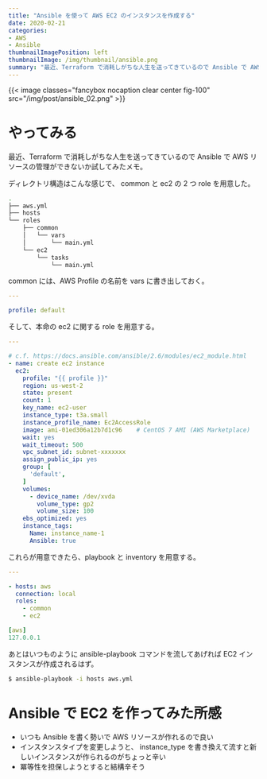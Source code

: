 ```yaml
---
title: "Ansible を使って AWS EC2 のインスタンスを作成する"
date: 2020-02-21
categories:
- AWS
- Ansible
thumbnailImagePosition: left
thumbnailImage: /img/thumbnail/ansible.png
summary: "最近、Terraform で消耗しがちな人生を送ってきているので Ansible で AWS リソースの管理ができないか試してみたメモ。"
---
```


{{< image classes="fancybox nocaption clear center fig-100" src="/img/post/ansible_02.png" >}}

# やってみる

最近、Terraform で消耗しがちな人生を送ってきているので Ansible で AWS リソースの管理ができないか試してみたメモ。

ディレクトリ構造はこんな感じで、 common と ec2 の 2 つ role を用意した。

```bash
.
├── aws.yml
├── hosts
└── roles
    ├── common
    │   └── vars
    │       └── main.yml
    └── ec2
        └── tasks
            └── main.yml
```

common には、AWS Profile の名前を vars に書き出しておく。

```yaml
---

profile: default
```

そして、本命の ec2 に関する role を用意する。

```yaml
---

# c.f. https://docs.ansible.com/ansible/2.6/modules/ec2_module.html
- name: create ec2 instance
  ec2:
    profile: "{{ profile }}"
    region: us-west-2
    state: present
    count: 1
    key_name: ec2-user
    instance_type: t3a.small
    instance_profile_name: Ec2AccessRole
    image: ami-01ed306a12b7d1c96    # CentOS 7 AMI (AWS Marketplace)
    wait: yes
    wait_timeout: 500
    vpc_subnet_id: subnet-xxxxxxx
    assign_public_ip: yes
    group: [
      'default',
    ]
    volumes:
      - device_name: /dev/xvda
        volume_type: gp2
        volume_size: 100
    ebs_optimized: yes
    instance_tags:
      Name: instance_name-1
      Ansible: true
```

これらが用意できたら、playbook と inventory を用意する。

```yaml
---

- hosts: aws
  connection: local
  roles:
    - common
    - ec2
```

```yaml
[aws]
127.0.0.1
```

あとはいつものように ansible-playbook コマンドを流してあげれば EC2 インスタンスが作成されるはず。

```bash
$ ansible-playbook -i hosts aws.yml
```

# Ansible で EC2 を作ってみた所感

* いつも Ansible を書く勢いで AWS リソースが作れるので良い
* インスタンスタイプを変更しようと、 instance_type を書き換えて流すと新しいインスタンスが作られるのがちょっと辛い
* 冪等性を担保しようとすると結構辛そう